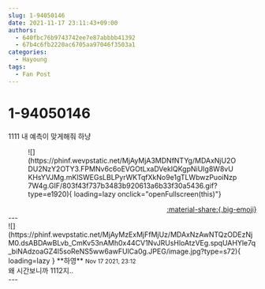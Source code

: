 ```yaml
---
slug: 1-94050146
date: 2021-11-17 23:11:43+09:00
authors:
  - 640fbc76b9743742ee7e87abbbb41392
  - 67b4c6fb2220ac6705aa97046f3503a1
categories:
  - Hayoung
tags:
  - Fan Post
---
```


# 1-94050146

<div class="post-container" markdown="1">
<div class="content-container md-sidebar__scrollwrap" markdown="1">

1111 내 예측이 맞게해줘 하냥
<figure markdown="1">
![](https://phinf.wevpstatic.net/MjAyMjA3MDNfNTYg/MDAxNjU2ODU2NzY2OTY3.FPMNv6c6oEVGOtLxaDVeklQKgpNiUIg8W8vUKHsYVJMg.mKlSWEGsLBLPyrWKTqfXkNo9e1gTLWbwzPuoiNzp7W4g.GIF/803f43f737b3483b920613a6b33f30a5436.gif?type=e1920){ loading=lazy onclick="openFullscreen(this)"}
</figure>


</div>
</div>

<div style="text-align: right;" markdown="1">
<a href="https://weverse.io/fromis9/fanpost/1-94050146" style="text-align: right;">:material-share:{.big-emoji}</a>
</div>
---

<div class="comments-container md-sidebar__scrollwrap" markdown="1">
<div class="comment" markdown="1">
<div class='id-container' markdown="1">
![](https://phinf.wevpstatic.net/MjAyMzExMjFfMjUz/MDAxNzAwNTQzODEzNjM0.dsABDAwBLvb_CmKv53nAMh0x44CV1NvJRUsHloAtzVEg.spqUAHYle7q_biNAdzoaGZ4l5soReNS5ww6awFUlCa0g.JPEG/image.jpg?type=s72){ loading=lazy }
**<span class="artist">하영</span>** <small>Nov 17 2021, 23:12</small><br>
</div>
<div class='comment-body' markdown="1">
왜 시간보니까 1112지..
</div>
</div>
</div>
---
